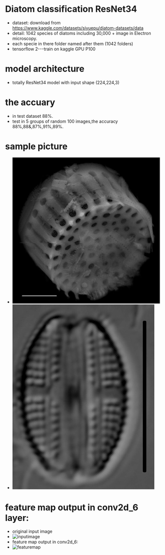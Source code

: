 # Diatom classification ResNet34
- dataset: download from https://www.kaggle.com/datasets/siyuepu/diatom-datasets/data
- detail: 1042 species of diatoms including 30,000 + image in Electron microscopy.
- each specie in there folder named after them (1042 folders)
- tensorflow 2---train on kaggle GPU P100
# model architecture
- totally ResNet34 model with input shape (224,224,3)
# the accuary
- in test dataset 88%.
-  test in 5 groups of random 100 images,the accuracy 88%,88&,87%,91%,89%.
# sample picture

- ![sample1](sample1.jpg)
- ![sample2](sample2.jpg)

# feature map output in conv2d_6 layer:
- original input image
- ![inputimage](input-Achnanthidiumdelmontii_2.jpg)
- feature map output in conv2d_6:
- ![featuremap](output-of-conv2d-6-featuremap1.png)
